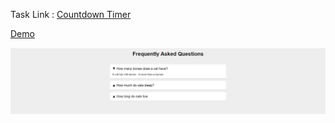 Task Link : [Countdown Timer](https://frontendeval.com/questions/faq-component)

[Demo](https://reactjs-machine-coding-challenges.vercel.app/)

![Faq Component](image.png)